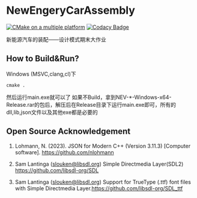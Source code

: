 # NewEngeryCarAssembly
[![CMake on a multiple platform](https://github.com/DesignPatternGr/NewEnergyCarAssembly/actions/workflows/cmake-multiple-platform.yml/badge.svg?branch=release1.x.x)](https://github.com/DesignPatternGr/NewEnergyCarAssembly/actions/workflows/cmake-multiple-platform.yml)
[![Codacy Badge](https://app.codacy.com/project/badge/Grade/5108e4b8f39b455184fc75526204d45a)](https://app.codacy.com/gh/DesignPatternGr/NewEnergyCarAssembly/dashboard?utm_source=gh&utm_medium=referral&utm_content=&utm_campaign=Badge_grade)

新能源汽车的装配——设计模式期末大作业
## How to Build&Run?
Windows (MSVC,clang,cl)下
```
cmake .
```
然后运行main.exe就可以了
如果不Build，拿到NEV-*-Windows-x64-Release.rar的包后，解压后在Release目录下运行main.exe即可，所有的dll,lib,json文件以及其他exe都是必要的
## Open Source Acknowledgement
1. Lohmann, N. (2023). JSON for Modern C++ (Version 3.11.3) [Computer software]. https://github.com/nlohmann

2. Sam Lantinga ([slouken@libsdl.org](mailto:slouken@libsdl.org)) Simple Directmedia Layer(SDL2) https://github.com/libsdl-org/SDL

3. Sam Lantinga ([slouken@libsdl.org](mailto:slouken@libsdl.org)) Support for TrueType (.ttf) font files with Simple Directmedia Layer.https://github.com/libsdl-org/SDL_ttf
